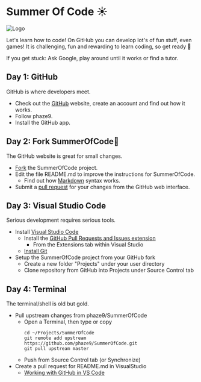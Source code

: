 # Summer Of Code ☀️

![Logo](https://github.com/phaze9/SummerOfCode/blob/master/SummerOfCode.png?raw=true)

Let's learn how to code! On GitHub you can develop lot's of fun stuff, even games! It is challenging, fun and rewarding to learn coding, so get ready 🚀

If you get stuck: Ask Google, play around until it works or find a tutor.

## Day 1: GitHub
GitHub is where developers meet.
- Check out the [GitHub](https://github.com) website, create an account and find out how it works. 
- Follow phaze9.
- Install the GitHub app.

## Day 2: Fork SummerOfCode🍴
The GitHub website is great for small changes.
- [Fork](https://help.github.com/en/github/getting-started-with-github/fork-a-repo) the SummerOfCode project.
- Edit the file README.md to improve the instructions for SummerOfCode. 
  -  Find out how [Markdown](https://guides.github.com/features/mastering-markdown/) syntax works.
- Submit a [pull request](https://help.github.com/en/github/collaborating-with-issues-and-pull-requests/creating-a-pull-request-from-a-fork) for your changes from the GitHub web interface.

## Day 3: Visual Studio Code
Serious development requires serious tools.
- Install [Visual Studio Code](https://code.visualstudio.com/)
  - Install the [GitHub Pull Requests and Issues extension](https://marketplace.visualstudio.com/items?itemName=GitHub.vscode-pull-request-github)
    - From the Extensions tab within Visual Studio
  - [Install Git](https://git-scm.com/download/)
- Setup the SummerOfCode project from your GitHub fork
  - Create a new folder "Projects" under your user directory
  - Clone repository from GitHub into Projects under Source Control tab
  
## Day 4: Terminal
The terminal/shell is old but gold.
- Pull upstream changes from phaze9/SummerOfCode
  - Open a Terminal, then type or copy
    ```  
    cd ~/Projects/SummerOfCode 
    git remote add upstream https://github.com/phaze9/SummerOfCode.git
    git pull upstream master
    ```
  - Push from Source Control tab (or Synchronize) 
- Create a pull request for README.md in VisualStudio 
  - [Working with GitHub in VS Code](https://code.visualstudio.com/docs/editor/github)
